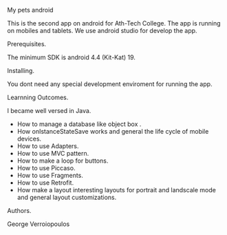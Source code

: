 My pets android

This is the second app on android for Ath-Tech College.
The app is running on mobiles and tablets.
We use android studio for develop the app.

Prerequisites.

The minimum SDK is android 4.4 (Kit-Kat) 19.

Installing.

You dont need any special development enviroment for running
the app.

Learnning Outcomes.
 
 I became well versed in Java. 
- How to manage a database like object box .
- How onIstanceStateSave works and general the life cycle of mobile devices.
- How to use Adapters.
- How to use MVC pattern.
- How to make a loop for buttons.
- How to use Piccaso.
- How to use Fragments.
- How to use Retrofit.
- How make a layout interesting layouts for portrait and landscale mode  and general layout customizations.



Authors.

George Verroiopoulos
